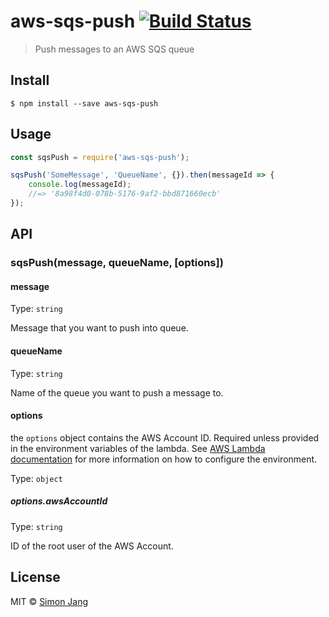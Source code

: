 # aws-sqs-push [![Build Status](https://travis-ci.org/SimonJang/aws-sqs-push.svg?branch=master)](https://travis-ci.org/SimonJang/aws-sqs-push)

> Push messages to an AWS SQS queue


## Install

```
$ npm install --save aws-sqs-push
```


## Usage

```js
const sqsPush = require('aws-sqs-push');

sqsPush('SomeMessage', 'QueueName', {}).then(messageId => {
    console.log(messageId);
    //=> '8a98f4d0-078b-5176-9af2-bbd871660ecb'
});
```


## API

### sqsPush(message, queueName, [options])

#### message


Type: `string`

Message that you want to push into queue.

#### queueName

Type: `string`

Name of the queue you want to push a message to.

#### options
the `options` object contains the AWS Account ID. Required unless provided in the environment variables of the lambda. See [AWS Lambda documentation](http://docs.aws.amazon.com/lambda/latest/dg/env_variables.html) for more information on how to configure the environment.

Type: `object`

##### options.awsAccountId

Type: `string`

ID of the root user of the AWS Account.

## License

MIT © [Simon Jang](https://github.com/SimonJang)
